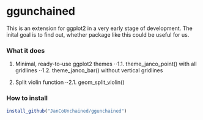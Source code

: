 # ggunchained

This is an extension for ggplot2 in a very early stage of development.
The inital goal is to find out, whether package like this could be useful for us. 

### What it does
1. Minimal, ready-to-use ggplot2 themes
⋅⋅1.1. theme_janco_point() with all gridlines
⋅⋅1.2. theme_janco_bar() without vertical gridlines

2. Split violin function 
⋅⋅2.1. geom_split_violin()

### How to install
```r
install_github("JanCoUnchained/ggunchained")
```
